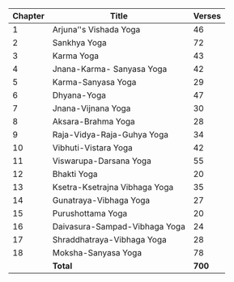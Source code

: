 |Chapter|Title|Verses|
|---|---|---|
|1|Arjuna’'s Vishada Yoga|46|
|2|Sankhya Yoga|72|
|3|Karma Yoga|43|
|4|Jnana-Karma- Sanyasa Yoga|42|
|5|Karma-Sanyasa Yoga|29|
|6|Dhyana-Yoga|47|
|7|Jnana-Vijnana Yoga|30|
|8|Aksara-Brahma Yoga|28|
|9|Raja-Vidya-Raja-Guhya Yoga|34|
|10|Vibhuti-Vistara Yoga|42|
|11|Viswarupa-Darsana Yoga|55|
|12|Bhakti Yoga|20|
|13|Ksetra-Ksetrajna Vibhaga Yoga|35|
|14|Gunatraya-Vibhaga Yoga|27|
|15|Purushottama Yoga|20|
|16|Daivasura-Sampad-Vibhaga Yoga|24|
|17|Shraddhatraya-Vibhaga Yoga|28|
|18|Moksha-Sanyasa Yoga|78|
|                       |**Total**|**700**|
 
